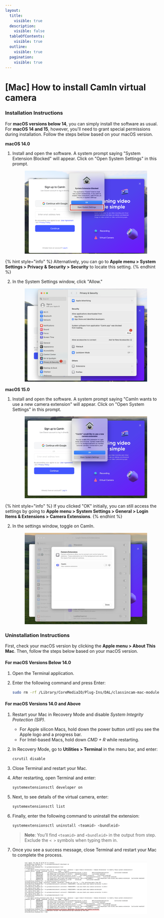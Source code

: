```yaml
---
layout:
  title:
    visible: true
  description:
    visible: false
  tableOfContents:
    visible: true
  outline:
    visible: true
  pagination:
    visible: true
---
```


# \[Mac] How to install CamIn virtual camera

### Installation Instructions

For **macOS versions below 14**, you can simply install the software as usual. For **macOS 14 and 15**, however, you'll need to grant special permissions during installation. Follow the steps below based on your macOS version.

**macOS 14.0**

1.  Install and open the software. A system prompt saying "System Extension Blocked" will appear. Click on "Open System Settings" in this prompt.

    <figure><img src="../.gitbook/assets/image.png" alt=""><figcaption></figcaption></figure>

{% hint style="info" %}
Alternatively, you can go to **Apple menu > System Settings > Privacy & Security > Security** to locate this setting.
{% endhint %}

2.  In the System Settings window, click "Allow."

    <figure><img src="../.gitbook/assets/image (1).png" alt=""><figcaption></figcaption></figure>

**macOS 15.0**

1.  Install and open the software. A system prompt saying "CamIn wants to use a new camera extension" will appear. Click on "Open System Settings" in this prompt.

    <figure><img src="../.gitbook/assets/Xnip2024-10-31_17-57-56.jpg" alt=""><figcaption></figcaption></figure>

{% hint style="info" %}
If you clicked "OK" initially, you can still access the settings by going to **Apple menu > System Settings > General > Login Items & Extensions > Camera Extensions**.
{% endhint %}

2.  In the settings window, toggle on CamIn.

    <figure><img src="../.gitbook/assets/Xnip2024-10-31_17-58-51.jpg" alt=""><figcaption></figcaption></figure>

### Uninstallation Instructions

First, check your macOS version by clicking the **Apple menu > About This Mac**. Then, follow the steps below based on your macOS version.

#### **For macOS Versions Below 14.0**

1. Open the Terminal application.
2.  Enter the following command and press Enter:

    ```bash
    sudo rm -rf /Library/CoreMediaIO/Plug-Ins/DAL/classincam-mac-module.plugin
    ```

#### **For macOS Versions 14.0 and Above**

1. Restart your Mac in Recovery Mode and disable _System Integrity Protection (SIP)_.
   * For Apple silicon Macs, hold down the power button until you see the Apple logo and a progress bar.
   * For Intel-based Macs, hold down _CMD + R_ while restarting.
2.  In Recovery Mode, go to **Utilities > Terminal** in the menu bar, and enter:

    ```bash
    csrutil disable
    ```
3. Close Terminal and restart your Mac.
4.  After restarting, open Terminal and enter:

    ```bash
    systemextensionsctl developer on
    ```
5.  Next, to see details of the virtual camera, enter:

    ```bash
    systemextensionsctl list
    ```
6.  Finally, enter the following command to uninstall the extension:

    ```bash
    systemextensionsctl uninstall <teamid> <bundleid>
    ```

    > **Note**: You’ll find `<teamid>` and `<bundleid>` in the output from step. Exclude the `< >` symbols when typing them in.
7.  Once you see a success message, close Terminal and restart your Mac to complete the process.

    <figure><img src="../.gitbook/assets/image (2).png" alt=""><figcaption></figcaption></figure>
